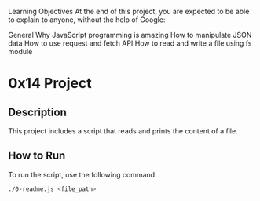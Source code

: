 Learning Objectives
At the end of this project, you are expected to be able to explain to anyone, without the help of Google:

General
Why JavaScript programming is amazing
How to manipulate JSON data
How to use request and fetch API
How to read and write a file using fs module

# 0x14 Project

## Description

This project includes a script that reads and prints the content of a file.

## How to Run

To run the script, use the following command:

```bash
./0-readme.js <file_path>


